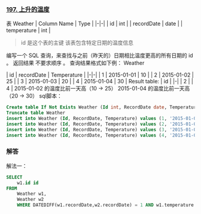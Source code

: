 ### [197. 上升的温度](https://leetcode-cn.com/problems/rising-temperature/)
表 Weather
| Column Name   | Type    |
|-|-|
| id            | int     |
| recordDate    | date    |
| temperature   | int     |
>id 是这个表的主键
该表包含特定日期的温度信息

编写一个 SQL 查询，来查找与之前（昨天的）日期相比温度更高的所有日期的 id 。
返回结果 不要求顺序 。
查询结果格式如下例：
Weather

| id | recordDate | Temperature |
|-|-|
| 1  | 2015-01-01 | 10          |
| 2  | 2015-01-02 | 25          |
| 3  | 2015-01-03 | 20          |
| 4  | 2015-01-04 | 30          |
Result table:
| id |
|-|
| 2  |
| 4  |
2015-01-02 的温度比前一天高（10 -> 25）
2015-01-04 的温度比前一天高（20 -> 30）
sql脚本：
```sql
Create table If Not Exists Weather (Id int, RecordDate date, Temperature int)
Truncate table Weather
insert into Weather (Id, RecordDate, Temperature) values (1, '2015-01-01', 10)
insert into Weather (Id, RecordDate, Temperature) values (2, '2015-01-02', 25)
insert into Weather (Id, RecordDate, Temperature) values (3, '2015-01-03', 20)
insert into Weather (Id, RecordDate, Temperature) values (4, '2015-01-04', 30)
```
###  解答
解法一：
```sql
SELECT 
	w1.id id
FROM 
	Weather w1, 
	Weather w2 
	WHERE DATEDIFF(w1.recordDate,w2.recordDate) = 1 AND w1.temperature > w2.temperature;
```

